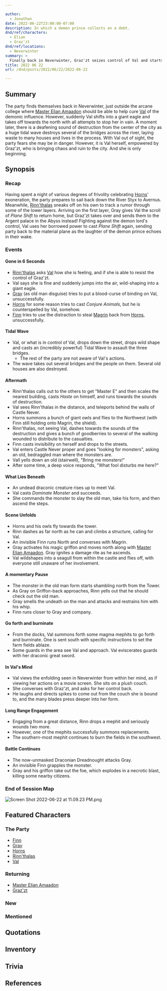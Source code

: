 ```yaml
---

author:
  - Jonathan
date: 2022-06-22T23:00:00-07:00
description: In which a demon prince collects on a debt.
dnd/ref/characters:
  - Elian
  - Graz'zt
dnd/ref/locations:
  - Neverwinter
summary: >
  Finally back in Neverwinter, Graz'zt seizes control of Val and starts to rampage across the city.
title: 2022 06 22
url: /dnd/posts/2022/06/22/2022-06-22

---
```


## Summary

The party finds themselves back in Neverwinter, just outside the arcane college where [Master Elian Amaadon](/dnd/npcs/elian-amaadon) should be able to help cure [Val](/dnd/characters/val) of the demonic influence. However, suddenly Val shifts into a giant eagle and takes off towards the north with all attempts to stop her in vain. A moment later, there is a deafening sound of destruction from the center of the city as a huge tidal wave destroys several of the bridges across the river, laying waste to many houses and lives in the process. With Val out of sight, the party fears she may be in danger. However, it is Val herself, empowered by Graz'zt, who is bringing chaos and ruin to the city. And she is only beginning. 

## Synopsis

### Recap

Having spent a night of various degrees of frivolity celebrating [Horns](/dnd/characters/horns)' exoneration, the party prepares to sail back down the River Styx to Avernus. Meanwhile, [Rinn'thalas](/dnd/characters/rinnthalas-liadon) sneaks off on his own to track a rumor through some of the lower layers. Arriving on the first layer, Gray gives Val the scroll of *Plane Shift* to return home, but Graz'zt takes over and sends them to the Argent palace in the Abyss instead! Fighting against the demon lord's control, Val uses her borrowed power to cast *Plane Shift* again, sending party back to the material plane as the laughter of the demon prince echoes in their wake.

### Events

#### Gone in 6 Seconds

- [Rinn'thalas](/dnd/characters/rinnthalas-liadon) asks [Val](/dnd/characters/val) how she is feeling, and if she is able to resist the control of Graz'zt.
- Val says she is fine and suddenly jumps into the air, wild-shaping into a giant eagle.
- [Gray](/dnd/characters/haeltin-var-astora) (as old man disguise) tries to put a blood-curse of binding on Val, unsuccessfully.
- [Horns](/dnd/characters/horns) for some reason tries to cast *Conjure Animals*, but he is counterspelled by Val, somehow.
- [Finn](/dnd/characters/finn) tries to use the distraction to steal [Magrin](/dnd/npcs/magrin) back from [Horns](/dnd/characters/horns), unsuccessfully.

#### Tidal Wave

- Val, or what is in control of Val, drops down the street, drops wild shape and casts an (incredibly powerful) Tidal Wave to assault the three bridges.
    - The rest of the party are not aware of Val's actions.
- The wave takes out several bridges and the people on them. Several old houses are also destroyed.

#### Aftermath

- Rinn'thalas calls out to the others to get "Master E" and then scales the nearest building, casts *Haste* on himself, and runs towards the sounds of destruction.
- Val sees Rinn'thalas in the distance, and teleports behind the walls of Castle Never.
- Horns summons a bunch of giant owls and flies to the Northwest (with Finn still holding onto Magrin, the shield).
- Rinn'thalas, not seeing Val, dashes towards the sounds of the destruction and gives a bunch of goodberries to several of the walking wounded to distribute to the casualties.
- Finn casts invisibility on herself and drops to the streets.
- Val enters Castle Never proper and goes "looking for monsters", asking an old, bedraggled man where the monsters are.
- Vall yells down an old (stairwell), "Bring me monsters!" 
- After some time, a deep voice responds, "What fool disturbs me here?"

#### What Lies Beneath

- An undead draconic creature rises up to meet Val. 
- Val casts *Dominate Monster* and succeeds.
- She commands the monster to slay the old man, take his form, and then ascend the steps.

#### Scene Unfolds

- Horns and his owls fly towards the tower.
- Rinn dashes as far north as he can and climbs a structure, calling for Val.
- An invisible Finn runs North and converses with Magrin.
- Gray activates his magic griffon and moves north along with [Master Elian Amaadon](/dnd/npcs/elian-amaadon). Gray ignites a damage rite as he ascends.
- Val wildshapes into a seagull from within the castle and flies off, with everyone still unaware of her involvement.

#### A momentary Pause

- The monster in the old man form starts shambling north from the Tower.
- As Gray on Griffon-back approaches, Rinn yells out that he should check out the old man.
- Gray smells the undeath on the man and attacks and restrains him with his whip.
- Finn runs closer to Gray and company.

#### Go forth and burninate

- From the docks, Val summons forth some magma mephits to go forth and burninate. One is sent south with specific instructions to set the farm fields ablaze.
- Some guards in the area see Val and approach. Val eviscerates guards with her draconic great sword.

#### In Val's Mind

- Val views the enfolding seen in Neverwinter from within her mind, as if viewing her actions on a movie screen. She sits on a plush couch.
- She converses with Graz'zt, and asks for her control back.
- He laughs and directs spikes to come out from the couch she is bound to, and the many blades press deeper into her form.

#### Long Range Engagement

- Engaging from a great distance, Rinn drops a mephit and seriously wounds two more.
- However, one of the mephits successfully summons replacements.
- The southern-most mephit continues to burn the fields in the southwest.

#### Battle Continues

- The now-unmasked Draconian Dreadnought attacks Gray.
- An invisible Finn grapples the monster.
- Gray and his griffon take out the foe, which explodes in a necrotic blast, killing some nearby citizens.

### End of Session Map

![Screen Shot 2022-06-22 at 11.09.23 PM.png](/images/dnd/screen-shot-2022-06-22-at-11-09-23-pm.png)

## Featured Characters

### The Party

- [Finn](/dnd/characters/finn)
- [Gray](/dnd/characters/haeltin-var-astora)
- [Horns](/dnd/characters/horns)
- [Rinn'thalas](/dnd/characters/rinnthalas-liadon)
- [Val](/dnd/characters/val)

### Returning

- [Master Elian Amaadon](/dnd/npcs/elian-amaadon)
- [Graz'zt](/dnd/npcs/grazzt)

### New

### Mentioned

## Quotations

## Inventory

## Trivia

## References
